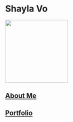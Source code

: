 # Shayla Vo
 <img src="https://github.com/shayvo/shaylaPortfolio/assets/115673647/1dbfa9d3-8814-4bf9-afbc-bf0e76ef26f2" width="200" height="200"> 
 
 ## [About Me](./aboutMe-page.html)

 ## [Portfolio](./portfolio-page.html)
